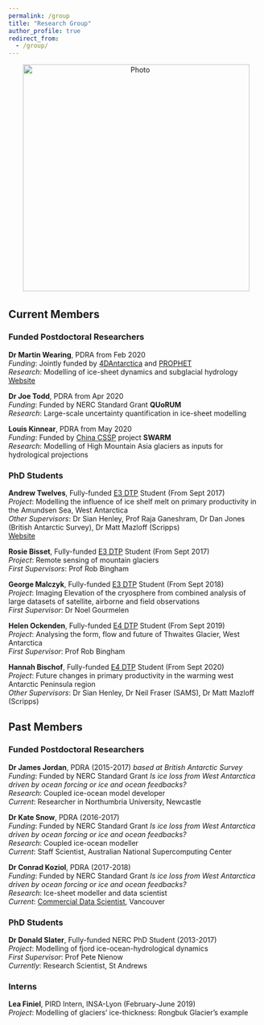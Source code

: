 ```yaml
---
permalink: /group
title: "Research Group"
author_profile: true
redirect_from: 
  - /group/
---
```


<p align="center">
  <img src="https://dngoldberg.github.io/files/maudberg.png?raw=true" alt="Photo" style="width: 450px;"/>
</p>



## Current Members

### Funded Postdoctoral Researchers

**Dr Martin Wearing**, PDRA from Feb 2020 <br />
_Funding_: Jointly funded by [4DAntarctica](http://4dantarctica.enveo.at/) and [PROPHET](https://thwaitesglacier.org/projects/prophet) <br />
_Research_: Modelling of ice-sheet dynamics and subglacial hydrology <br />
[Website](https://martinwearing.com/)

**Dr Joe Todd**, PDRA from Apr 2020 <br />
_Funding_: Funded by NERC Standard Grant **QUoRUM** <br />
_Research_: Large-scale uncertainty quantification in ice-sheet modelling

**Louis Kinnear**, PDRA from May 2020 <br />
_Funding_: Funded by [China CSSP](https://www.metoffice.gov.uk/research/approach/collaboration/newton/cssp-china/index) project **SWARM** <br />
_Research_: Modelling of High Mountain Asia glaciers as inputs for hydrological projections

### PhD Students

**Andrew Twelves**, Fully-funded [E3 DTP](https://www.ed.ac.uk/e4-dtp) Student (From Sept 2017) <br />
_Project_: Modelling the influence of ice shelf melt on primary productivity in the Amundsen Sea, West Antarctica <br />
_Other Supervisors_: Dr Sian Henley, Prof Raja Ganeshram, Dr Dan Jones (British Antarctic Survey), Dr Matt Mazloff (Scripps) <br />
[Website](https://blogs.ed.ac.uk/andrewtwelves/)

**Rosie Bisset**, Fully-funded [E3 DTP](https://www.ed.ac.uk/e4-dtp) Student (From Sept 2017) <br />
_Project_: Remote sensing of mountain glaciers <br />
_First Supervisors_: Prof Rob Bingham

**George Malczyk**, Fully-funded [E3 DTP](https://www.ed.ac.uk/e4-dtp) Student (From Sept 2018) <br />
_Project_: Imaging Elevation of the cryosphere from combined analysis of large datasets of satellite, airborne and field observations <br />
_First Supervisor_: Dr Noel Gourmelen

**Helen Ockenden**, Fully-funded [E4 DTP](https://www.ed.ac.uk/e4-dtp) Student (From Sept 2019) <br />
_Project_: Analysing the form, flow and future of Thwaites Glacier, West Antarctica <br />
_First Supervisor_: Prof Rob Bingham

**Hannah Bischof**, Fully-funded [E4 DTP](https://www.ed.ac.uk/e4-dtp) Student (From Sept 2020) <br />
_Project_: Future changes in primary productivity in the warming west Antarctic Peninsula region <br />
_Other Supervisors_: Dr Sian Henley, Dr Neil Fraser (SAMS), Dr Matt Mazloff (Scripps)

## Past Members

### Funded Postdoctoral Researchers

**Dr James Jordan**, PDRA (2015-2017) _based at British Antarctic Survey_ <br />
_Funding_: Funded by NERC Standard Grant _Is ice loss from West Antarctica driven by ocean forcing or ice and ocean feedbacks?_ <br />
_Research_: Coupled ice-ocean model developer <br />
_Current_: Researcher in Northumbria University, Newcastle

**Dr Kate Snow**, PDRA (2016-2017) <br />
_Funding_: Funded by NERC Standard Grant _Is ice loss from West Antarctica driven by ocean forcing or ice and ocean feedbacks?_ <br />
_Research_: Coupled ice-ocean modeller <br />
_Current_: Staff Scientist, Australian National Supercomputing Center

**Dr Conrad Koziol**, PDRA (2017-2018) <br />
_Funding_: Funded by NERC Standard Grant _Is ice loss from West Antarctica driven by ocean forcing or ice and ocean feedbacks?_ <br />
_Research_: Ice-sheet modeller and data scientist <br />
_Current_: [Commercial Data Scientist](inletlabs.com), Vancouver 

### PhD Students

**Dr Donald Slater**, Fully-funded NERC PhD Student (2013-2017) <br />
_Project_: Modelling of fjord ice-ocean-hydrological dynamics <br />
_First Supervisor_: Prof Pete Nienow <br />
_Currently_: Research Scientist, St Andrews

### Interns

**Lea Finiel**, PIRD Intern, INSA-Lyon (February-June 2019) <br />
_Project_: Modelling of glaciers’ ice-thickness: Rongbuk Glacier’s example

